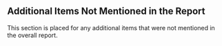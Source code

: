 
## Additional Items Not Mentioned in the Report

This section is placed for any additional items that were not mentioned in the overall report.
